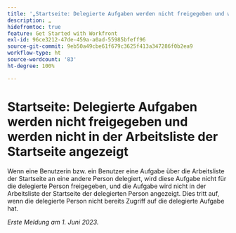 ```yaml
---
title: '„Startseite: Delegierte Aufgaben werden nicht freigegeben und werden nicht in der Arbeitsliste der Startseite angezeigt“'
description: „
hidefromtoc: true
feature: Get Started with Workfront
exl-id: 96ce3212-47de-459a-a0ad-55985bfeff96
source-git-commit: 9eb50a49cbe61f679c3625f413a347286f0b2ea9
workflow-type: ht
source-wordcount: '83'
ht-degree: 100%

---
```


# Startseite: Delegierte Aufgaben werden nicht freigegeben und werden nicht in der Arbeitsliste der Startseite angezeigt

Wenn eine Benutzerin bzw. ein Benutzer eine Aufgabe über die Arbeitsliste der Startseite an eine andere Person delegiert, wird diese Aufgabe nicht für die delegierte Person freigegeben, und die Aufgabe wird nicht in der Arbeitsliste der Startseite der delegierten Person angezeigt. Dies tritt auf, wenn die delegierte Person nicht bereits Zugriff auf die delegierte Aufgabe hat.

_Erste Meldung am 1. Juni 2023._
